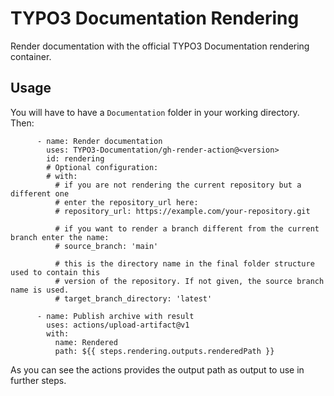 # TYPO3 Documentation Rendering

Render documentation with the official TYPO3 Documentation rendering 
container.

## Usage

You will have to have a `Documentation` folder in your working directory. Then:

```
      - name: Render documentation
        uses: TYPO3-Documentation/gh-render-action@<version>
        id: rendering
        # Optional configuration:
        # with:
          # if you are not rendering the current repository but a different one
          # enter the repository_url here:
          # repository_url: https://example.com/your-repository.git
          
          # if you want to render a branch different from the current branch enter the name: 
          # source_branch: 'main'
          
          # this is the directory name in the final folder structure used to contain this 
          # version of the repository. If not given, the source branch name is used.
          # target_branch_directory: 'latest'

      - name: Publish archive with result
        uses: actions/upload-artifact@v1
        with:
          name: Rendered
          path: ${{ steps.rendering.outputs.renderedPath }}
```

As you can see the actions provides the output path as output to use in further steps.
